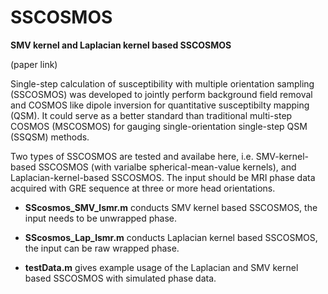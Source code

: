 # SSCOSMOS
**SMV kernel and Laplacian kernel based SSCOSMOS**

(paper link)

Single-step calculation of susceptibility with multiple orientation sampling (SSCOSMOS) was developed to jointly perform background field removal and COSMOS like dipole inversion for quantitative susceptibilty mapping (QSM). It could serve as a better standard than traditional multi-step COSMOS (MSCOSMOS) for gauging single-orientation single-step QSM (SSQSM) methods. 

Two types of SSCOSMOS are tested and availabe here, i.e. SMV-kernel-based SSCOSMOS (with varialbe spherical-mean-value kernels), and Laplacian-kernel-based SSCOSMOS. The input should be MRI phase data acquired with GRE sequence at three or more head orientations.

- **SScosmos_SMV_lsmr.m** conducts SMV kernel based SSCOSMOS, the input needs to be unwrapped phase.
- **SScosmos_Lap_lsmr.m** conducts Laplacian kernel based SSCOSMOS, the input can be raw wrapped phase.

- **testData.m** gives example usage of the Laplacian and SMV kernel based SSCOSMOS with simulated phase data.
